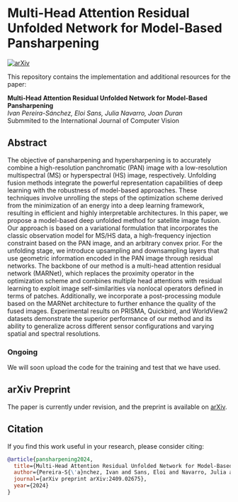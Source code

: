 # Multi-Head Attention Residual Unfolded Network for Model-Based Pansharpening

[![arXiv](https://img.shields.io/badge/arXiv-2409.02675-B31B1B.svg)](https://arxiv.org/abs/2409.02675)

This repository contains the implementation and additional resources for the paper:

**Multi-Head Attention Residual Unfolded Network for Model-Based Pansharpening**  
*Ivan Pereira-Sánchez, Eloi Sans, Julia Navarro, Joan Duran*  
Submmited to the International Journal of Computer Vision 

## Abstract
The objective of pansharpening and hypersharpening is to accurately combine a high-resolution panchromatic (PAN) image with a low-resolution multispectral (MS) or hyperspectral (HS) image, respectively. Unfolding fusion methods integrate the powerful representation capabilities of deep learning with the robustness of model-based approaches. These techniques involve unrolling the steps of the optimization scheme derived from the minimization of an energy into a deep learning framework, resulting in efficient and highly interpretable architectures. In this paper, we propose a model-based deep unfolded method for satellite image fusion. Our approach is based on a variational formulation that incorporates the classic observation model for MS/HS data, a high-frequency injection constraint based on the PAN image, and an arbitrary convex prior. For the unfolding stage, we introduce upsampling and downsampling layers that use geometric information encoded in the PAN image through residual networks. The backbone of our method is a multi-head attention residual network (MARNet), which replaces the proximity operator in the optimization scheme and combines multiple head attentions with residual learning to exploit image self-similarities via nonlocal operators defined in terms of patches. Additionally, we incorporate a post-processing module based on the MARNet architecture to further enhance the quality of the fused images. Experimental results on PRISMA, Quickbird, and WorldView2 datasets demonstrate the superior performance of our method and its ability to generalize across different sensor configurations and varying spatial and spectral resolutions.

### Ongoing

We will soon upload the code for the training and test that we have used.

## arXiv Preprint

The paper is currently under revision, and the preprint is available on [arXiv](https://arxiv.org/abs/2409.02675).

## Citation

If you find this work useful in your research, please consider citing:

```bibtex
@article{pansharpening2024,
  title={Multi-Head Attention Residual Unfolded Network for Model-Based Pansharpening},
  author={Pereira-S{\'a}nchez, Ivan and Sans, Eloi and Navarro, Julia and Duran, Joan},
  journal={arXiv preprint arXiv:2409.02675},
  year={2024}
}
